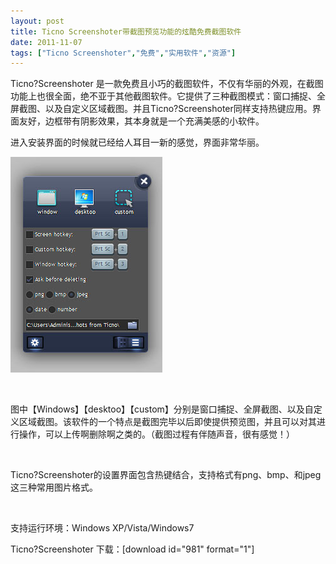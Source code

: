 ```yaml
---
layout: post
title: Ticno Screenshoter带截图预览功能的炫酷免费截图软件		
date: 2011-11-07
tags: ["Ticno Screenshoter","免费","实用软件","资源"]
---
```


Ticno?Screenshoter 是一款免费且小巧的截图软件，不仅有华丽的外观，在截图功能上也很全面，绝不亚于其他截图软件。它提供了三种截图模式：窗口捕捉、全屏截图、以及自定义区域截图。并且Ticno?Screenshoter同样支持热键应用。界面友好，边框带有阴影效果，其本身就是一个充满美感的小软件。

进入安装界面的时候就已经给人耳目一新的感觉，界面非常华丽。

<a href="http://www.saqqdy.com/download/ticno-screenshoter-preview-with-screenshots-screenshots-of-cool-free-software/attachment/ticno-screenshoter" rel="attachment wp-att-568"><img class="alignnone size-full wp-image-568" title="Ticno Screenshoter" src="Ticno-Screenshoter.jpg" alt="" width="243" height="345" /></a>

&nbsp;

图中【Windows】【desktoo】【custom】分别是窗口捕捉、全屏截图、以及自定义区域截图。该软件的一个特点是截图完毕以后即使提供预览图，并且可以对其进行操作，可以上传啊删除啊之类的。（截图过程有伴随声音，很有感觉！）

&nbsp;

Ticno?Screenshoter的设置界面包含热键结合，支持格式有png、bmp、和jpeg这三种常用图片格式。

&nbsp;

支持运行环境：Windows XP/Vista/Windows7

Ticno?Screenshoter 下载：[download id="981" format="1"]		